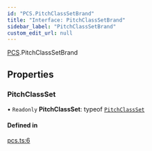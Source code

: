 ```yaml
---
id: "PCS.PitchClassSetBrand"
title: "Interface: PitchClassSetBrand"
sidebar_label: "PitchClassSetBrand"
custom_edit_url: null
---
```


[PCS](../namespaces/PCS.md).PitchClassSetBrand

## Properties

### PitchClassSet

• `Readonly` **PitchClassSet**: typeof [`PitchClassSet`](PCS.PitchClassSetBrand.md#pitchclassset)

#### Defined in

[pcs.ts:6](https://github.com/noriapi/brand-music/blob/56d0169/src/pcs.ts#L6)
